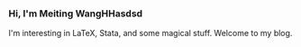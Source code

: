 ### Hi, I'm Meiting WangHHasdsd

I'm interesting in LaTeX, Stata, and some magical stuff. Welcome to my blog.
